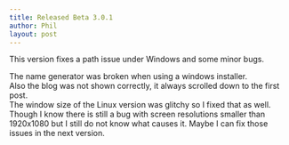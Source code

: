 ```yaml
---
title: Released Beta 3.0.1
author: Phil
layout: post
---
```


This version fixes a path issue under Windows and some minor bugs.

The name generator was broken when using a windows installer.  
Also the blog was not shown correctly, it always scrolled down to the first post.  
The window size of the Linux version was glitchy so I fixed that as well. Though I know there is still a bug with screen resolutions
smaller than 1920x1080 but I still do not know what causes it. Maybe I can fix those issues in the next version.
